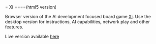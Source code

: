 = Xi
====(html5 version)

Browser version of the AI development focused board game [Xi](https://github.com/achifaifa/Xi). Use the desktop version for instructions, AI capabilities, network play and other features. 

Live version available [here](https://achifaifa.github.io/xi-html5)